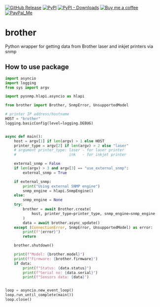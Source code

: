 [![GitHub Release][releases-shield]][releases]
[![PyPI][pypi-releases-shield]][pypi-releases]
[![PyPI - Downloads][pypi-downloads]][pypi-statistics]
[![Buy me a coffee][buy-me-a-coffee-shield]][buy-me-a-coffee]
[![PayPal_Me][paypal-me-shield]][paypal-me]

# brother

Python wrapper for getting data from Brother laser and inkjet printers via snmp

## How to use package

```py
import asyncio
import logging
from sys import argv

import pysnmp.hlapi.asyncio as hlapi

from brother import Brother, SnmpError, UnsupportedModel

# printer IP address/hostname
HOST = "brother"
logging.basicConfig(level=logging.DEBUG)


async def main():
    host = argv[1] if len(argv) > 1 else HOST
    printer_type = argv[2] if len(argv) > 2 else "laser"
    # argument printer_type: laser - for laser printer
    #                        ink   - for inkjet printer

    external_snmp = False
    if len(argv) > 3 and argv[3] == "use_external_snmp":
        external_snmp = True

    if external_snmp:
        print("Using external SNMP engine")
        snmp_engine = hlapi.SnmpEngine()
    else:
        snmp_engine = None
    try:
        brother = await Brother.create(
            host, printer_type=printer_type, snmp_engine=snmp_engine
        )
        data = await brother.async_update()
    except (ConnectionError, SnmpError, UnsupportedModel) as error:
        print(f"{error}")
        return

    brother.shutdown()

    print(f"Model: {brother.model}")
    print(f"Firmware: {brother.firmware}")
    if data:
        print(f"Status: {data.status}")
        print(f"Serial no: {data.serial}")
        print(f"Sensors data: {data}")


loop = asyncio.new_event_loop()
loop.run_until_complete(main())
loop.close()
```

[releases]: https://github.com/bieniu/brother/releases
[releases-shield]: https://img.shields.io/github/release/bieniu/brother.svg?style=popout
[pypi-releases]: https://pypi.org/project/brother/
[pypi-statistics]: https://pepy.tech/project/brother
[pypi-releases-shield]: https://img.shields.io/pypi/v/brother
[pypi-downloads]: https://pepy.tech/badge/brother/month
[buy-me-a-coffee-shield]: https://img.shields.io/static/v1.svg?label=%20&message=Buy%20me%20a%20coffee&color=6f4e37&logo=buy%20me%20a%20coffee&logoColor=white
[buy-me-a-coffee]: https://www.buymeacoffee.com/QnLdxeaqO
[paypal-me-shield]: https://img.shields.io/static/v1.svg?label=%20&message=PayPal.Me&logo=paypal
[paypal-me]: https://www.paypal.me/bieniu79
